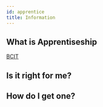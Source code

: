 ```yaml
---
id: apprentice
title: Information
---
```


## What is Apprentiseship

[BCIT](https://www.bcit.ca/apprenticeship/)

## Is it right for me?

## How do I get one?